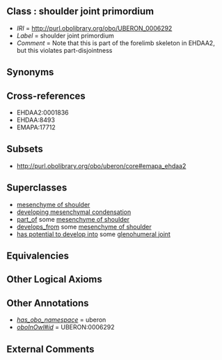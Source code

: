 
## Class : shoulder joint primordium

 * *IRI* = http://purl.obolibrary.org/obo/UBERON_0006292
 * *Label* = shoulder joint primordium
 * *Comment* = Note that this is part of the forelimb skeleton in EHDAA2, but this violates part-disjointness

## Synonyms


## Cross-references

 * EHDAA2:0001836
 * EHDAA:8493
 * EMAPA:17712

## Subsets

 * http://purl.obolibrary.org/obo/uberon/core#emapa_ehdaa2

## Superclasses

 * [mesenchyme of shoulder](../../UBERON/22/UBERON_0003322.md)
 * [developing mesenchymal condensation](../../UBERON/56/UBERON_0005856.md)
 * [part_of](../../BFO/50/BFO_0000050.md) some [mesenchyme of shoulder](../../UBERON/22/UBERON_0003322.md)
 * [develops_from](../../RO/02/RO_0002202.md) some [mesenchyme of shoulder](../../UBERON/22/UBERON_0003322.md)
 * [has potential to develop into](../../RO/87/RO_0002387.md) some [glenohumeral joint](../../UBERON/70/UBERON_0001470.md)

## Equivalencies


## Other Logical Axioms


## Other Annotations

 * *[has_obo_namespace](../../ce/oboInOwl#hasOBONamespace.md)* = uberon
 * *[oboInOwl#id](../../id/oboInOwl#id.md)* = UBERON:0006292

## External Comments

